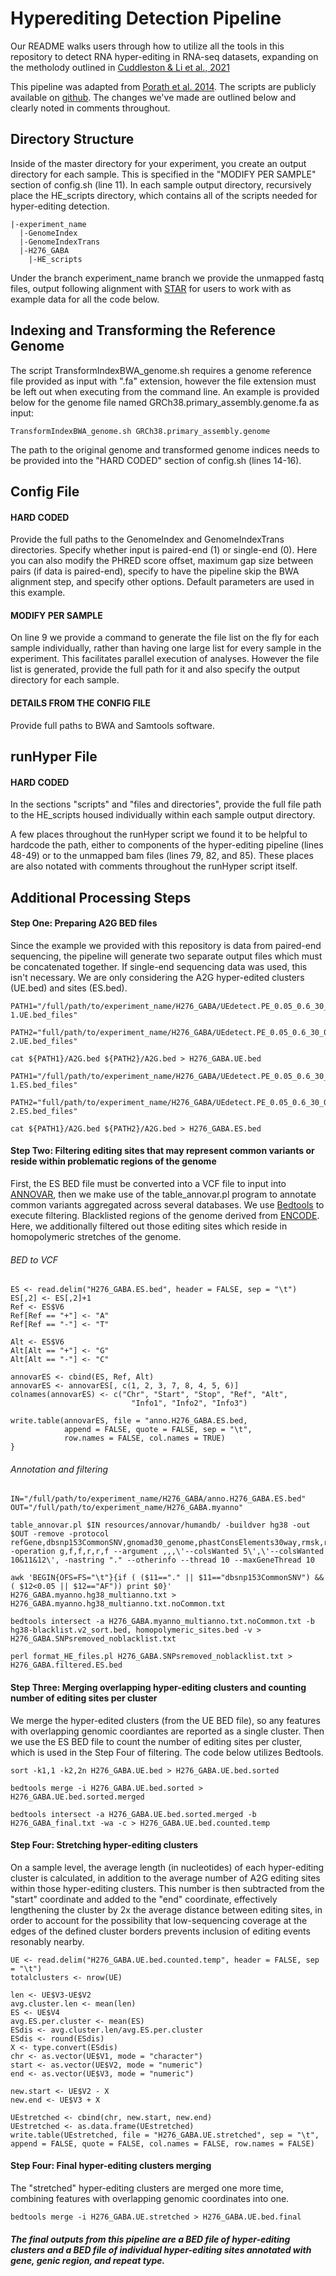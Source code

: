 # Hyperediting Detection Pipeline

Our README walks users through how to utilize all the tools in this repository to detect RNA hyper-editing in RNA-seq datasets, expanding on the metholody outlined in [Cuddleston & Li et al., 2021](https://www.biorxiv.org/content/10.1101/2021.07.16.452690v1)

This pipeline was adapted from [Porath et al. 2014](https://www.nature.com/articles/ncomms5726). The scripts are publicly available on [github](https://github.com/hagitpt/Hyper-editing). The changes we've made are outlined below and clearly noted in comments throughout.

## Directory Structure
Inside of the master directory for your experiment, you create an output directory for each sample. This is specified in the "MODIFY PER SAMPLE" section of config.sh (line 11). In each sample output directory, recursively place the HE_scripts directory, which contains all of the scripts needed for hyper-editing detection.

```
|-experiment_name
  |-GenomeIndex
  |-GenomeIndexTrans
  |-H276_GABA
    |-HE_scripts
```

Under the branch experiment_name branch we provide the unmapped fastq files, output following alignment with [STAR](https://github.com/alexdobin/STAR) for users to work with as example data for all the code below. 

## Indexing and Transforming the Reference Genome
The script TransformIndexBWA_genome.sh requires a genome reference file provided as input with ".fa" extension, however the file extension must be left out when executing from the command line. An example is provided below for the genome file named GRCh38.primary_assembly.genome.fa as input:

```
TransformIndexBWA_genome.sh GRCh38.primary_assembly.genome
```

The path to the original genome and transformed genome indices needs to be provided into the "HARD CODED" section of config.sh (lines 14-16).

## Config File
#### HARD CODED
Provide the full paths to the GenomeIndex and GenomeIndexTrans directories. Specify whether input is paired-end (1) or single-end (0). Here you can also modify the PHRED score offset, maximum gap size between pairs (if data is paired-end), specify to have the pipeline skip the BWA alignment step, and specify other options. Default parameters are used in this example.

#### MODIFY PER SAMPLE
On line 9 we provide a command to generate the file list on the fly for each sample individually, rather than having one large list for every sample in the experiment. This facilitates parallel execution of analyses. However the file list is generated, provide the full path for it and also specify the output directory for each sample.

#### DETAILS FROM THE CONFIG FILE
Provide full paths to BWA and Samtools software.

## runHyper File
#### HARD CODED
In the sections "scripts" and "files and directories", provide the full file path to the HE_scripts housed individually within each sample output directory.

A few places throughout the runHyper script we found it to be helpful to hardcode the path, either to components of the hyper-editing pipeline (lines 48-49) or to the unmapped bam files (lines 79, 82, and 85). These places are also notated with comments throughout the runHyper script itself.

## Additional Processing Steps
#### Step One: Preparing A2G BED files
Since the example we provided with this repository is data from paired-end sequencing, the pipeline will generate two separate output files which must be concatenated together. If single-end sequencing data was used, this isn't necessary. We are only considering the A2G hyper-edited clusters (UE.bed) and sites (ES.bed).

```
PATH1="/full/path/to/experiment_name/H276_GABA/UEdetect.PE_0.05_0.6_30_0.6_0.1_0.8_0.2/H276_GABA-1.UE.bed_files"

PATH2="full/path/to/experiment_name/H276_GABA/UEdetect.PE_0.05_0.6_30_0.6_0.1_0.8_0.2/H276_GABA-2.UE.bed_files"

cat ${PATH1}/A2G.bed ${PATH2}/A2G.bed > H276_GABA.UE.bed
```
```
PATH1="/full/path/to/experiment_name/H276_GABA/UEdetect.PE_0.05_0.6_30_0.6_0.1_0.8_0.2/H276_GABA-1.ES.bed_files"

PATH2="full/path/to/experiment_name/H276_GABA/UEdetect.PE_0.05_0.6_30_0.6_0.1_0.8_0.2/H276_GABA-2.ES.bed_files"

cat ${PATH1}/A2G.bed ${PATH2}/A2G.bed > H276_GABA.ES.bed
```

#### Step Two: Filtering editing sites that may represent common variants or reside within problematic regions of the genome

First, the ES BED file must be converted into a VCF file to input into [ANNOVAR](https://annovar.openbioinformatics.org/en/latest/user-guide/startup/#table_annovarpl), then we make use of the table_annovar.pl program to annotate common variants aggregated across several databases. We use [Bedtools](https://bedtools.readthedocs.io/en/latest/content/bedtools-suite.html) to execute filtering. Blacklisted regions of the genome derived from [ENCODE](https://www.nature.com/articles/s41598-019-45839-z). Here, we additionally filtered out those editing sites which reside in homopolymeric stretches of the genome.

###### BED to VCF
```
ES <- read.delim("H276_GABA.ES.bed", header = FALSE, sep = "\t")
ES[,2] <- ES[,2]+1
Ref <- ES$V6
Ref[Ref == "+"] <- "A"
Ref[Ref == "-"] <- "T"

Alt <- ES$V6
Alt[Alt == "+"] <- "G"
Alt[Alt == "-"] <- "C"

annovarES <- cbind(ES, Ref, Alt)
annovarES <- annovarES[, c(1, 2, 3, 7, 8, 4, 5, 6)]
colnames(annovarES) <- c("Chr", "Start", "Stop", "Ref", "Alt",
                           "Info1", "Info2", "Info3")

write.table(annovarES, file = "anno.H276_GABA.ES.bed,
            append = FALSE, quote = FALSE, sep = "\t",
            row.names = FALSE, col.names = TRUE)
}
```

###### Annotation and filtering

```
IN="/full/path/to/experiment_name/H276_GABA/anno.H276_GABA.ES.bed"
OUT="/full/path/to/experiment_name/H276_GABA.myanno"

table_annovar.pl $IN resources/annovar/humandb/ -buildver hg38 -out $OUT -remove -protocol refGene,dbsnp153CommonSNV,gnomad30_genome,phastConsElements30way,rmsk,rediportal_012920 -operation g,f,f,r,r,f --argument ,,,\'--colsWanted 5\',\'--colsWanted 10&11&12\', -nastring "." --otherinfo --thread 10 --maxGeneThread 10

awk 'BEGIN{OFS=FS="\t"}{if ( ($11=="." || $11=="dbsnp153CommonSNV") && ( $12<0.05 || $12=="AF")) print $0}' H276_GABA.myanno.hg38_multianno.txt > H276_GABA.myanno.hg38_multianno.txt.noCommon.txt

bedtools intersect -a H276_GABA.myanno_multianno.txt.noCommon.txt -b hg38-blacklist.v2_sort.bed, homopolymeric_sites.bed -v > H276_GABA.SNPsremoved_noblacklist.txt

perl format_HE_files.pl H276_GABA.SNPsremoved_noblacklist.txt > H276_GABA.filtered.ES.bed
```

#### Step Three: Merging overlapping hyper-editing clusters and counting number of editing sites per cluster

We merge the hyper-edited clusters (from the UE BED file), so any features with overlapping genomic coordiantes are reported as a single cluster. Then we use the ES BED file to count the number of editing sites per cluster, which is used in the Step Four of filtering. The code below utilizes Bedtools.

```
sort -k1,1 -k2,2n H276_GABA.UE.bed > H276_GABA.UE.bed.sorted

bedtools merge -i H276_GABA.UE.bed.sorted > H276_GABA.UE.bed.sorted.merged

bedtools intersect -a H276_GABA.UE.bed.sorted.merged -b H276_GABA_final.txt -wa -c > H276_GABA.UE.bed.counted.temp
```

#### Step Four: Stretching hyper-editing clusters

On a sample level, the average length (in nucleotides) of each hyper-editing cluster is calculated, in addition to the average number of A2G editing sites within those hyper-editing clusters. This number is then subtracted from the "start" coordinate and added to the "end" coordinate, effectively lengthening the cluster by 2x the average distance between editing sites, in order to account for the possibility that low-sequencing coverage at the edges of the defined cluster borders prevents inclusion of editing events resonably nearby.

```
UE <- read.delim("H276_GABA.UE.bed.counted.temp", header = FALSE, sep = "\t")
totalclusters <- nrow(UE)

len <- UE$V3-UE$V2
avg.cluster.len <- mean(len)
ES <- UE$V4
avg.ES.per.cluster <- mean(ES)
ESdis <- avg.cluster.len/avg.ES.per.cluster
ESdis <- round(ESdis)
X <- type.convert(ESdis)
chr <- as.vector(UE$V1, mode = "character")
start <- as.vector(UE$V2, mode = "numeric")
end <- as.vector(UE$V3, mode = "numeric")

new.start <- UE$V2 - X
new.end <- UE$V3 + X

UEstretched <- cbind(chr, new.start, new.end)
UEstretched <- as.data.frame(UEstretched)
write.table(UEstretched, file = "H276_GABA.UE.stretched", sep = "\t", append = FALSE, quote = FALSE, col.names = FALSE, row.names = FALSE)
```

#### Step Four: Final hyper-editing clusters merging

The "stretched" hyper-editing clusters are merged one more time, combining features with overlapping genomic coordinates into one.

```
bedtools merge -i H276_GABA.UE.stretched > H276_GABA.UE.bed.final

```

##### The final outputs from this pipeline are a BED file of hyper-editing clusters and a BED file of individual hyper-editing sites annotated with gene, genic region, and repeat type.

